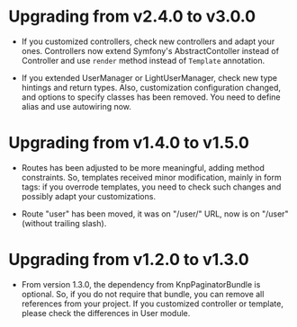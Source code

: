 Upgrading from v2.4.0 to v3.0.0
===============================

- If you customized controllers, check new controllers and adapt your ones.
  Controllers now extend Symfony's AbstractContoller instead of Controller and
  use `render` method instead of `Template` annotation.
  
- If you extended UserManager or LightUserManager, check new type hintings and
  return types. Also, customization configuration changed, and options to
  specify classes has been removed. You need to define alias and use autowiring
  now.   

Upgrading from v1.4.0 to v1.5.0
===============================

- Routes has been adjusted to be more meaningful, adding method constraints.
  So, templates received minor modification, mainly in form tags: if you overrode templates, you need to check such changes
  and possibly adapt your customizations.

- Route "user" has been moved, it was on "/user/" URL, now is on "/user" (without trailing slash).

Upgrading from v1.2.0 to v1.3.0
===============================

- From version 1.3.0, the dependency from KnpPaginatorBundle is optional. So, if you do not require that bundle, you
  can remove all references from your project. If you customized controller or template, please check the differences
  in User module.

